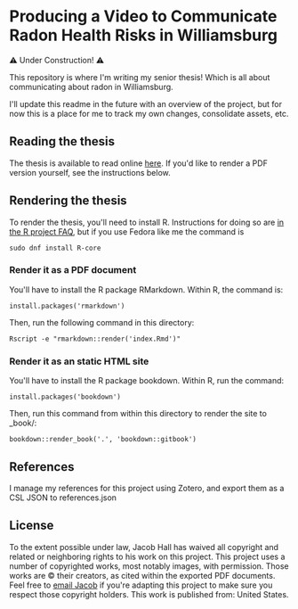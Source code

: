 # Producing a Video to Communicate Radon Health Risks in Williamsburg

⚠️ Under Construction! ⚠️

This repository is where I'm writing my senior thesis! Which is all about communicating about radon in Williamsburg.

I'll update this readme in the future with an overview of the project, but for now this is a place for me to track my own changes, consolidate assets, etc.

## Reading the thesis

The thesis is available to read online [here](https://jacobwhall.github.io/thesis/).
If you'd like to render a PDF version yourself, see the instructions below.

## Rendering the thesis

To render the thesis, you'll need to install R.
Instructions for doing so are [in the R project FAQ](https://cran.r-project.org/doc/FAQ/R-FAQ.html#How-can-R-be-installed_003f), but if you use Fedora like me the command is

```
sudo dnf install R-core
```

### Render it as a PDF document

You'll have to install the R package RMarkdown.
Within R, the command is:

```
install.packages('rmarkdown')
```

Then, run the following command in this directory:
```
Rscript -e "rmarkdown::render('index.Rmd')"
```

### Render it as an static HTML site

You'll have to install the R package bookdown.
Within R, run the command:

```
install.packages('bookdown')
```

Then, run this command from within this directory to render the site to _book/:

```
bookdown::render_book('.', 'bookdown::gitbook')
```

## References

I manage my references for this project using Zotero, and export them as a CSL JSON to references.json

## License

To the extent possible under law, Jacob Hall has waived all copyright and related or neighboring rights to his work on this project.
This project uses a number of copyrighted works, most notably images, with permission.
Those works are © their creators, as cited within the exported PDF documents.
Feel free to [email Jacob](mailto:email@jacobhall.net) if you're adapting this project to make sure you respect those copyright holders.
This work is published from: United States.
